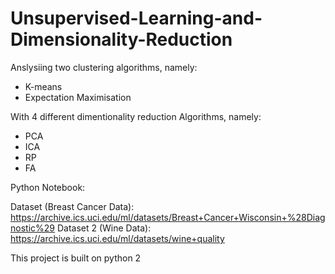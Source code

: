 # Unsupervised-Learning-and-Dimensionality-Reduction
Anslysiing two clustering algorithms, namely:
- K-means
- Expectation Maximisation

With 4 different dimentionality reduction Algorithms, namely:
- PCA
- ICA
- RP
- FA

Python Notebook: 

Dataset (Breast Cancer Data): https://archive.ics.uci.edu/ml/datasets/Breast+Cancer+Wisconsin+%28Diagnostic%29
Dataset 2 (Wine Data): https://archive.ics.uci.edu/ml/datasets/wine+quality

This project is built on python 2
